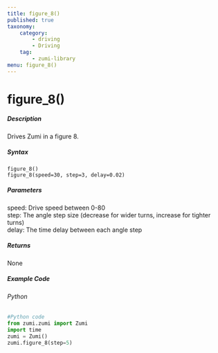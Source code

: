 ```yaml
---
title: figure_8()
published: true
taxonomy:
    category:
        - driving
        - Driving
    tag:
        - zumi-library
menu: figure_8()
---
```


# figure_8()

##### Description
Drives Zumi in a figure 8.

##### Syntax
```figure_8()```<br />
```figure_8(speed=30, step=3, delay=0.02)```<br />

##### Parameters
speed: Drive speed between 0-80<br />
step: The angle step size (decrease for wider turns, increase for tighter turns)<br />
delay: The time delay between each angle step<br />

##### Returns
None

##### Example Code
###### Python
```python
#Python code
from zumi.zumi import Zumi
import time
zumi = Zumi()
zumi.figure_8(step=5)

```